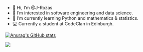 - 👋 Hi, I’m @J-Rozas
- 👀 I’m interested in software engineering and data science.
- 🌱 I’m currently learning Python and mathematics & statistics.
- 💻 Currently a student at CodeClan in Edinburgh.

<a href='https://github.com/J-Rozas?tab=repositories'>![Anurag's GitHub stats](https://github-readme-stats.vercel.app/api?username=j-rozas&show_icons=true&theme=gruvbox&hide=stars)</a>
<!-- <a href='https://github.com/J-Rozas?tab=repositories'>![Top Langs](https://github-readme-stats.vercel.app/api/top-langs/?username=j-rozas&langs_count=4&layout=compact)</a> -->
<img src='https://www.codewars.com/users/J-Rozas/badges/large'/>



<!---
J-Rozas/J-Rozas is a ✨ special ✨ repository because its `README.md` (this file) appears on your GitHub profile.
You can click the Preview link to take a look at your changes.
--->
